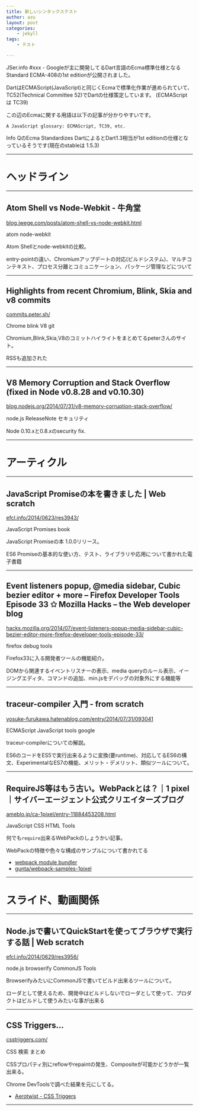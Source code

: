 ```yaml
---
title: 新しいシンタックステスト
author: azu
layout: post
categories:
    - jekyll
tags:
    - テスト

---
```


JSer.info #xxx - Googleが主に開発してるDart言語のEcma標準仕様となるStandard ECMA-408の1st editionが公開されました。

DartはECMAScript(JavaScript)と同じくEcmaで標準化作業が進められていて、 TC52(Technical Committee 52)でDartの仕様策定しています。 (ECMAScript は TC39)

この辺のEcmaに関する用語は以下の記事が分かりやすいです。

    A JavaScript glossary: ECMAScript, TC39, etc.

Info QのEcma Standardizes DartによるとDart1.3相当が1st editionの仕様となっているそうです(現在のstableは 1.5.3)

----

<h1 class="site-genre">ヘッドライン</h1>

----

## Atom Shell vs Node-Webkit - 牛角堂
[blog.iwege.com/posts/atom-shell-vs-node-webkit.html](http://blog.iwege.com/posts/atom-shell-vs-node-webkit.html "Atom Shell vs Node-Webkit - 牛角堂")

<p class="jser-tags jser-tag-icon"><span class="jser-tag">atom</span> <span class="jser-tag">node-webkit</span></p>

Atom Shellとnode-webkitの比較。

entry-pointの違い、Chromiumアップデートの対応(ビルドシステム)、マルチコンテキスト、プロセス分離とコミュニケーション、パッケージ管理などについて

----

## Highlights from recent Chromium, Blink, Skia and v8 commits
[commits.peter.sh/](http://commits.peter.sh/ "Highlights from recent Chromium, Blink, Skia and v8 commits")

<p class="jser-tags jser-tag-icon"><span class="jser-tag">Chrome</span> <span class="jser-tag">blink</span> <span class="jser-tag">V8</span> <span class="jser-tag">git</span></p>

Chromium,Blink,Skia,V8のコミットハイライトをまとめてるpeterさんのサイト。

RSSも追加された

----

## V8 Memory Corruption and Stack Overflow (fixed in Node v0.8.28 and v0.10.30)
[blog.nodejs.org/2014/07/31/v8-memory-corruption-stack-overflow/](http://blog.nodejs.org/2014/07/31/v8-memory-corruption-stack-overflow/ "V8 Memory Corruption and Stack Overflow (fixed in Node v0.8.28 and v0.10.30)")

<p class="jser-tags jser-tag-icon"><span class="jser-tag">node.js</span> <span class="jser-tag">ReleaseNote</span> <span class="jser-tag">セキュリティ</span></p>

Node 0.10.xと0.8.xのsecurity fix.

----
<h1 class="site-genre">アーティクル</h1>

----

## JavaScript Promiseの本を書きました | Web scratch
[efcl.info/2014/0623/res3943/](http://efcl.info/2014/0623/res3943/ "JavaScript Promiseの本を書きました \| Web scratch")

<p class="jser-tags jser-tag-icon"><span class="jser-tag">JavaScript</span> <span class="jser-tag">Promises</span> <span class="jser-tag">book</span></p>

JavaScript Promiseの本 1.0.0リリース。

ES6 Promiseの基本的な使い方、テスト、ライブラリや応用について書かれた電子書籍

----

## Event listeners popup, @media sidebar, Cubic bezier editor + more – Firefox Developer Tools Episode 33 ✩ Mozilla Hacks – the Web developer blog
[hacks.mozilla.org/2014/07/event-listeners-popup-media-sidebar-cubic-bezier-editor-more-firefox-developer-tools-episode-33/](https://hacks.mozilla.org/2014/07/event-listeners-popup-media-sidebar-cubic-bezier-editor-more-firefox-developer-tools-episode-33/ "Event listeners popup, @media sidebar, Cubic bezier editor + more – Firefox Developer Tools Episode 33 ✩ Mozilla Hacks – the Web developer blog")

<p class="jser-tags jser-tag-icon"><span class="jser-tag">firefox</span> <span class="jser-tag">debug</span> <span class="jser-tag">tools</span></p>

Firefox33に入る開発者ツールの機能紹介。

DOMから関連するイベントリスナーの表示、media queryのルール表示、イージングエディタ、コマンドの追加、min.jsをデバッグの対象外にする機能等

----

## traceur-compiler 入門 - from scratch
[yosuke-furukawa.hatenablog.com/entry/2014/07/31/093041](http://yosuke-furukawa.hatenablog.com/entry/2014/07/31/093041 "traceur-compiler 入門 - from scratch")

<p class="jser-tags jser-tag-icon"><span class="jser-tag">ECMAScript</span> <span class="jser-tag">JavaScript</span> <span class="jser-tag">tools</span> <span class="jser-tag">google</span></p>

traceur-compilerについての解説。

ES6のコードをES5で実行出来るように変換(要runtime)、対応してるES6の構文、ExperimentalなES7の機能、メリット・デメリット、類似ツールについて。

----

## RequireJS等はもう古い。WebPackとは？｜1 pixel｜サイバーエージェント公式クリエイターズブログ
[ameblo.jp/ca-1pixel/entry-11884453208.html](http://ameblo.jp/ca-1pixel/entry-11884453208.html "RequireJS等はもう古い。WebPackとは？｜1 pixel｜サイバーエージェント公式クリエイターズブログ")

<p class="jser-tags jser-tag-icon"><span class="jser-tag">JavaScript</span> <span class="jser-tag">CSS</span> <span class="jser-tag">HTML</span> <span class="jser-tag">Tools</span></p>

何でも`require`出来るWebPackのしょうかい記事。

WebPackの特徴や色々な構成のサンプルについて書かれてる

- [webpack module bundler](http://webpack.github.io/ "webpack module bundler")
- [gunta/webpack-samples-1pixel](https://github.com/gunta/webpack-samples-1pixel "gunta/webpack-samples-1pixel")

----
<h1 class="site-genre">スライド、動画関係</h1>

----

## Node.jsで書いてQuickStartを使ってブラウザで実行する話 | Web scratch
[efcl.info/2014/0629/res3956/](http://efcl.info/2014/0629/res3956/ "Node.jsで書いてQuickStartを使ってブラウザで実行する話 \| Web scratch")

<p class="jser-tags jser-tag-icon"><span class="jser-tag">node.js</span> <span class="jser-tag">browserify</span> <span class="jser-tag">CommonJS</span> <span class="jser-tag">Tools</span></p>

BrowserifyみたいにCommonJSで書いてビルド出来るツールについて。

ローダとして使えるため、開発中はビルドしないでローダとして使って、プロダクトはビルドして使うみたいな事が出来る

----

## CSS Triggers...
[csstriggers.com/](http://csstriggers.com/ "CSS Triggers...")

<p class="jser-tags jser-tag-icon"><span class="jser-tag">CSS</span> <span class="jser-tag">検索</span> <span class="jser-tag">まとめ</span></p>

CSSプロパティ別にreflowやrepaintの発生、Compositeが可能かどうかが一覧出来る。

Chrome DevToolsで調べた結果を元にしてる。

- [Aerotwist - CSS Triggers](http://aerotwist.com/blog/css-triggers/ "Aerotwist - CSS Triggers")

----

[tags]: /public/img/icon-tags.png "tag-image"
